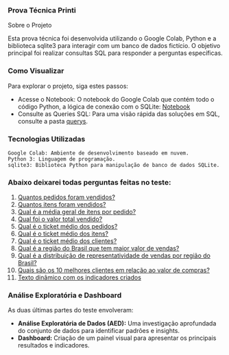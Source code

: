 ### Prova Técnica Printi
Sobre o Projeto

Esta prova técnica foi desenvolvida utilizando o Google Colab, Python e a biblioteca sqlite3 para interagir com um banco de dados fictício. O objetivo principal foi realizar consultas SQL para responder a perguntas específicas.

### Como Visualizar

Para explorar o projeto, siga estes passos:
- Acesse o Notebook: O notebook do Google Colab que contém todo o código Python, a lógica de conexão com o SQLite: [Notebook](https://colab.research.google.com/drive/1IM8EcOFiTg6Fx4sA55agCtJvY9sikRJk?usp=sharing)
- Consulte as Queries SQL: Para uma visão rápida das soluções em SQL, consulte a pasta [querys](https://github.com/GuFerreiraV/prova_tecnica_printi/tree/main/querys).

### Tecnologias Utilizadas

    Google Colab: Ambiente de desenvolvimento baseado em nuvem.
    Python 3: Linguagem de programação.
    sqlite3: Biblioteca Python para manipulação de banco de dados SQLite.

### Abaixo deixarei todas perguntas feitas no teste:

1. [Quantos pedidos foram vendidos?](https://github.com/GuFerreiraV/prova_tecnica_printi/blob/main/querys/pergunta_1.sql)
2. [Quantos itens foram vendidos?](https://github.com/GuFerreiraV/prova_tecnica_printi/blob/main/querys/pergunta_2.sql)
3. [Qual é a média geral de itens por pedido?](https://github.com/GuFerreiraV/prova_tecnica_printi/blob/main/querys/pergunta_3.sql)
4. [Qual foi o valor total vendido?](https://github.com/GuFerreiraV/prova_tecnica_printi/blob/main/querys/pergunta_4.sql)
5. [Qual é o ticket médio dos pedidos?](https://github.com/GuFerreiraV/prova_tecnica_printi/blob/main/querys/pergunta_5.sql)
6. [Qual é o ticket médio dos itens?](https://github.com/GuFerreiraV/prova_tecnica_printi/blob/main/querys/pergunta_6.sql)
7. [Qual é o ticket médio dos clientes?](https://github.com/GuFerreiraV/prova_tecnica_printi/blob/main/querys/pergunta_7.sql)
8. [Qual é a região do Brasil que tem maior valor de vendas?](https://github.com/GuFerreiraV/prova_tecnica_printi/blob/main/querys/pergunta_8.sql)
9. [Qual é a distribuição de representatividade de vendas por região do Brasil?](https://github.com/GuFerreiraV/prova_tecnica_printi/blob/main/querys/pergunta_9.sql)
10. [Quais são os 10 melhores clientes em relação ao valor de compras?](https://github.com/GuFerreiraV/prova_tecnica_printi/blob/main/querys/pergunta_10.sql)
11. [Texto dinâmico com os indicadores criados](https://github.com/GuFerreiraV/prova_tecnica_printi/blob/main/texto_dinamico.py)

### Análise Exploratória e Dashboard

As duas últimas partes do teste envolveram:

* **Análise Exploratória de Dados (AED):** Uma investigação aprofundada do conjunto de dados para identificar padrões e insights.
* **Dashboard:** Criação de um painel visual para apresentar os principais resultados e indicadores. 

